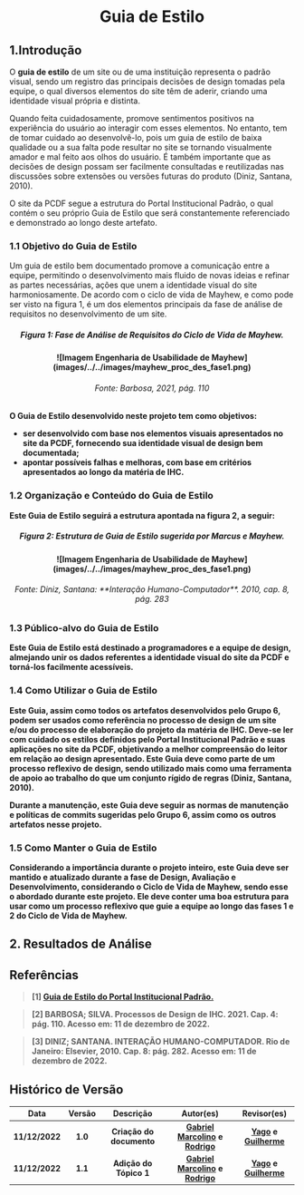 <h1 align="center">Guia de Estilo</h1>

## 1.Introdução
O **guia de estilo** de um site ou de uma instituição representa o padrão visual, sendo um registro das principais decisões de design tomadas pela equipe, o qual diversos elementos do site têm de aderir, criando uma identidade visual própria e distinta.

Quando feita cuidadosamente, promove sentimentos positivos na experiência do usuário ao interagir com esses elementos. No entanto, tem de tomar cuidado ao desenvolvê-lo, pois um guia de estilo de baixa qualidade ou a sua falta pode resultar no site se tornando visualmente amador e mal feito aos olhos do usuário. É também importante que as decisões de design possam ser facilmente consultadas e reutilizadas nas discussões sobre extensões ou versões futuras do produto (Diniz, Santana, 2010).

O site da PCDF segue a estrutura do Portal Institucional Padrão, o qual contém o seu próprio Guia de Estilo que será constantemente referenciado e demonstrado ao longo deste artefato.

### 1.1 Objetivo do Guia de Estilo

Um guia de estilo bem documentado promove a comunicação entre a equipe, permitindo o desenvolvimento mais fluido de novas ideias e refinar as partes necessárias, ações que unem a identidade visual do site harmoniosamente. De acordo com o ciclo de vida de Mayhew, e como pode ser visto na figura 1, é um dos elementos principais da fase de análise de requisitos no desenvolvimento de um site. 

<center>
    <figcaption align='center'>
        <h5><b>Figura 1:</b)> Fase de Análise de Requisitos do Ciclo de Vida de Mayhew.
    </figcaption>
    ![Imagem Engenharia de Usabilidade	de Mayhew](images/../../images/mayhew_proc_des_fase1.png)
    <figcaption align='center'>
        <h6>Fonte: Barbosa, 2021, pág. 110
    </figcaption>
</center>

O Guia de Estilo desenvolvido neste projeto tem como objetivos:
<ul>
  <li>ser desenvolvido com base nos elementos visuais apresentados no site da PCDF, fornecendo sua identidade visual de design bem documentada; </li>
  <li>apontar possíveis falhas e melhoras, com base em critérios apresentados ao longo da matéria de IHC.</li>
</ul>

### 1.2 Organização e Conteúdo do Guia de Estilo

Este Guia de Estilo seguirá a estrutura apontada na figura 2, a seguir:

<center>
    <figcaption align='center'>
        <h5><b>Figura 2:</b> Estrutura de Guia de Estilo sugerida por Marcus e Mayhew.
    </figcaption>
    ![Imagem Engenharia de Usabilidade	de Mayhew](images/../../images/mayhew_proc_des_fase1.png)
    <figcaption align='center'>
        <h6>Fonte: Diniz, Santana: **Interação Humano-Computador**. 2010, cap. 8, pág. 283
    </figcaption>
</center>

### 1.3 Público-alvo do Guia de Estilo

Este Guia de Estilo está destinado a programadores e a equipe de design, almejando unir os dados referentes a identidade visual do site da PCDF e torná-los facilmente acessíveis.

### 1.4 Como Utilizar o Guia de Estilo

Este Guia, assim como todos os artefatos desenvolvidos pelo Grupo 6, podem ser usados como referência no processo de design de um site e/ou do processo de elaboração do projeto da matéria de IHC. Deve-se ler com cuidado os estilos definidos pelo Portal Institucional Padrão e suas aplicações no site da PCDF, objetivando a melhor compreensão do leitor em relação ao design apresentado. Este Guia deve como parte de um processo reflexivo de design, sendo utilizado mais como uma ferramenta de apoio ao trabalho do que um conjunto rígido de regras (Diniz, Santana, 2010).

Durante a manutenção, este Guia deve seguir as normas de manutenção e políticas de commits sugeridas pelo Grupo 6, assim como os outros artefatos nesse projeto.

### 1.5 Como Manter o Guia de Estilo

Considerando a importância durante o projeto inteiro, este Guia deve ser mantido e atualizado durante a fase de Design, Avaliação e Desenvolvimento, considerando o Ciclo de Vida de Mayhew, sendo esse o abordado durante este projeto. Ele deve conter uma boa estrutura para usar como um processo reflexivo que guie a equipe ao longo das fases 1 e 2 do Ciclo de Vida de Mayhew.

## 2. Resultados de Análise


## Referências

> [1] [Guia de Estilo do Portal Institucional Padrão.](docs/../guia_de_estilo_identidade_padrao_comunicacao.pdf)

> [2] BARBOSA; SILVA. **Processos de Design de IHC**. 2021. Cap. 4: pág. 110. Acesso em: 11 de dezembro de 2022.

> [3] DINIZ; SANTANA. **INTERAÇÃO HUMANO-COMPUTADOR**. Rio de Janeiro: Elsevier, 2010. Cap. 8: pág. 282. Acesso em: 11 de dezembro de 2022.

## Histórico de Versão

|    Data    | Versão |      Descrição       |                                              Autor(es)                                              |                                    Revisor(es)                                    |
| :--------: | :----: | :------------------: | :-------------------------------------------------------------------------------------------------: | :-------------------------------------------------------------------------------: |
| 11/12/2022 |  1.0   | Criação do documento | [Gabriel Marcolino](https://github.com/GabrielMR360) e [Rodrigo](https://github.com/OrlandiRodrigo) | [Yago](https://github.com/yagompassos) e [Guilherme](https://github.com/GG555-13) | 
| 11/12/2022 |  1.1   | Adição do Tópico 1 | [Gabriel Marcolino](https://github.com/GabrielMR360) e [Rodrigo](https://github.com/OrlandiRodrigo) | [Yago](https://github.com/yagompassos) e [Guilherme](https://github.com/GG555-13) |